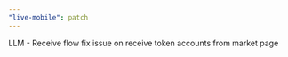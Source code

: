 ```yaml
---
"live-mobile": patch
---
```


LLM - Receive flow fix issue on receive token accounts from market page
